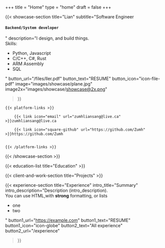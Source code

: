 +++
title =  "Home"
type = "home"
draft = false
+++



{{< showcase-section 
    title="Lian"
    subtitle="Software Engineer <h4><code>Backend/System developer</code></h4>"
    description="I design, and build things. <br/>Skills: <ul><li>Python, Javascript</li><li>C/C++, C#, Rust</li> <li>ARM Assembly</li><li>SQL</li></ul>"
    button_url="/files/ller.pdf"
    button_text="RESUME"
    button_icon="icon-file-pdf" 
    image="images/showcase/plane.jpg"
    image2x="images/showcase/showcase@2x.png"


 >}}


    {{< platform-links >}}

        {{< link icon="email" url="zumhliansang@live.ca" >}}zumhliansang@live.ca

        {{< link icon="square-github" url="https://github.com/Zumh" >}}https://github.com/Zumh
    

    {{< /platform-links >}}



{{< /showcase-section >}}
<!-- 
{{< about-section
    title="About me"
    content="This content is using the <code>about-section</code> shortcode. <br/>You can write <code>HTML</code>, as long as you <em>wrap it</em> accordingly. "
    button_icon="icon-user"
    button_text="You can edit the text, link and icon"
    button_url="https://www.google.com"
    image="images/about/user-picture.png"
    image2x="images/about/user-picture@2x.png"

 >}} -->

{{< education-list
    title="Education" >}}

{{< client-and-work-section
    title="Projects" >}} 

{{< experience-section
   title="Experience"
    intro_title="Summary"
    intro_description="Description (intro_description).<br>You can use HTML,with <strong>strong</strong> formatting, or lists <ul><li>one</li><li>two</li></ul>" 
    button1_url="https://example.com"
    button1_text="RESUME"
    button1_icon="icon-globe"
    button2_text="All experience"
    button2_url="/experience"
 
>}}

<!-- ## Experience (as list)-->
<!-- ## Experience
{{< experience-list >}} -->



<!-- {{< testimonial-section
    title="What they say about me" >}} -->

<!-- {{< contact-section
    title="Reach out" 
    contact_form_name="Your name?"
    contact_form_email="Your e-mail"
    contact_form_message="Your text"
    contact_button="Send message"
    contact_phone_title="My phone"
    contact_phone_number="<a href='tel:+555666777'>555 666 777</a>"
    contact_email_title="My mail"
    contact_email_email="demo@demosite.com"
    contact_address_title="My location"
    contact_address_address="🇩🇰 Denmark"
    form_action="https://formspree.io/f/mail@example.com"
    form_method="POST"
>}} -->

<!-- {{< newsletter-section 
    newsletter_title="Stay updated"
    newsletter_placeholder="Enter your email"
    newsletter_button="Subscribe"
    newsletter_success_message="Thank you for subscribing!"
    newsletter_error_message="Something went wrong, please try again."
    newsletter_note="We respect your privacy and won't share your data."
    form_action="/"
    form_method="POST"
>}}

## Extra content
Additional content added after the `section` blocks. Here you could freestyle, add other shortcodes, ...  Or just let the content empty, and rely on the shortcode sections alone. -->
